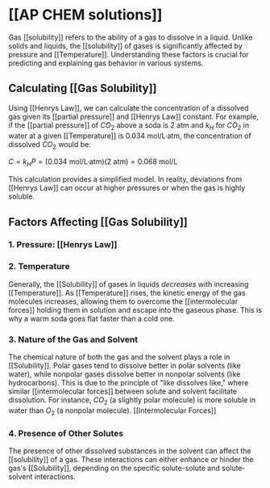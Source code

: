 # [[AP CHEM solutions]]

Gas [[solubility]] refers to the ability of a gas to dissolve in a liquid.  Unlike solids and liquids, the [[solubility]] of gases is significantly affected by pressure and [[Temperature]]. Understanding these factors is crucial for predicting and explaining gas behavior in various systems.

##  Calculating [[Gas Solubility]] 
Using [[Henrys Law]], we can calculate the concentration of a dissolved gas given its [[partial pressure]] and [[Henrys Law]] constant.  For example, if the [[partial pressure]] of $CO_2$ above a soda is 2 atm and $k_H$ for $CO_2$ in water at a given [[Temperature]] is 0.034 mol/L·atm, the concentration of dissolved $CO_2$ would be:

$C = k_H P = (0.034 \text{ mol/L·atm}) (2 \text{ atm}) = 0.068 \text{ mol/L}$


This calculation provides a simplified model.  In reality, deviations from [[Henrys Law]] can occur at higher pressures or when the gas is highly soluble.
## Factors Affecting [[Gas Solubility]] 
### 1. Pressure: [[Henrys Law]]

### 2. Temperature
Generally, the [[Solubility]] of gases in liquids *decreases* with increasing [[Temperature]].  As [[Temperature]] rises, the kinetic energy of the gas molecules increases, allowing them to overcome the [[intermolecular forces]] holding them in solution and escape into the gaseous phase.  This is why a warm soda goes flat faster than a cold one.
### 3. Nature of the Gas and Solvent
The chemical nature of both the gas and the solvent plays a role in [[Solubility]].  Polar gases tend to dissolve better in polar solvents (like water), while nonpolar gases dissolve better in nonpolar solvents (like hydrocarbons).  This is due to the principle of "like dissolves like," where similar [[intermolecular forces]] between solute and solvent facilitate dissolution.  For instance, $CO_2$ (a slightly polar molecule) is more soluble in water than $O_2$ (a nonpolar molecule).
[[Intermolecular Forces]]


### 4.  Presence of Other Solutes

The presence of other dissolved substances in the solvent can affect the [[solubility]] of a gas.  These interactions can either enhance or hinder the gas's [[Solubility]], depending on the specific solute-solute and solute-solvent interactions.
